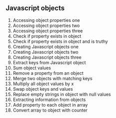 ## Javascript objects

1. Accessing object properties one
2. Accessing object properties two
3. Accessing object properties three
4. Check if property exists in object
5. Check if property exists in object and is truthy
6. Creating Javascript objects one
7. Creating Javascript objects two
8. Creating Javascript objects three
9. Extract keys from Javascript object
10. Sum object values
11. Remove a property from an object
12. Merge two objects with matching keys
13. Multiply all object values by x
14. Swap object keys and values
15. Replace empty strings in object with null values
16. Extracting information from objects
17. Add property to each object in array
18. Convert array to object with counter